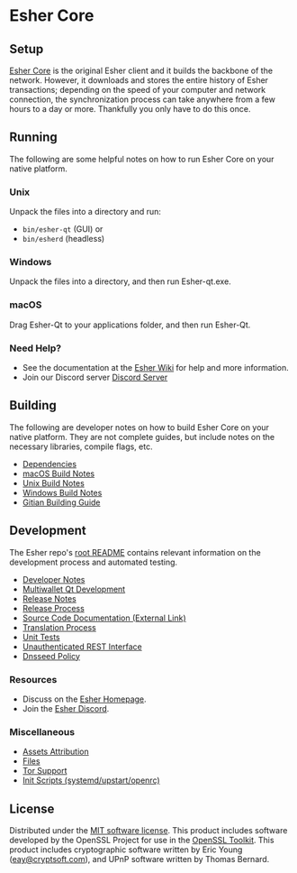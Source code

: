 Esher Core
=============

Setup
---------------------
[Esher Core](https://eshercrypto.com/) is the original Esher client and it builds the backbone of the network. However, it downloads and stores the entire history of Esher transactions; depending on the speed of your computer and network connection, the synchronization process can take anywhere from a few hours to a day or more. Thankfully you only have to do this once.

Running
---------------------
The following are some helpful notes on how to run Esher Core on your native platform.

### Unix

Unpack the files into a directory and run:

- `bin/esher-qt` (GUI) or
- `bin/esherd` (headless)

### Windows

Unpack the files into a directory, and then run Esher-qt.exe.

### macOS

Drag Esher-Qt to your applications folder, and then run Esher-Qt.

### Need Help?

* See the documentation at the [Esher Wiki](https://github.com/esher)
for help and more information.
* Join our Discord server [Discord Server](https://discord.gg/uTar2Sd)

Building
---------------------
The following are developer notes on how to build Esher Core on your native platform. They are not complete guides, but include notes on the necessary libraries, compile flags, etc.

- [Dependencies](dependencies.md)
- [macOS Build Notes](build-osx.md)
- [Unix Build Notes](build-unix.md)
- [Windows Build Notes](build-windows.md)
- [Gitian Building Guide](gitian-building.md)

Development
---------------------
The Esher repo's [root README](/README.md) contains relevant information on the development process and automated testing.

- [Developer Notes](developer-notes.md)
- [Multiwallet Qt Development](multiwallet-qt.md)
- [Release Notes](release-notes.md)
- [Release Process](release-process.md)
- [Source Code Documentation (External Link)](https://github.com/esher)
- [Translation Process](translation_process.md)
- [Unit Tests](unit-tests.md)
- [Unauthenticated REST Interface](REST-interface.md)
- [Dnsseed Policy](dnsseed-policy.md)

### Resources
* Discuss on the [Esher Homepage](https://eshercrypto.com/).
* Join the [Esher Discord](https://discord.gg/uTar2Sd).

### Miscellaneous
- [Assets Attribution](assets-attribution.md)
- [Files](files.md)
- [Tor Support](tor.md)
- [Init Scripts (systemd/upstart/openrc)](init.md)

License
---------------------
Distributed under the [MIT software license](/COPYING).
This product includes software developed by the OpenSSL Project for use in the [OpenSSL Toolkit](https://www.openssl.org/). This product includes
cryptographic software written by Eric Young ([eay@cryptsoft.com](mailto:eay@cryptsoft.com)), and UPnP software written by Thomas Bernard.
